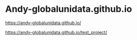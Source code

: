 # Andy-globalunidata.github.io

https://andy-globalunidata.github.io/

https://andy-globalunidata.github.io/test_project/
